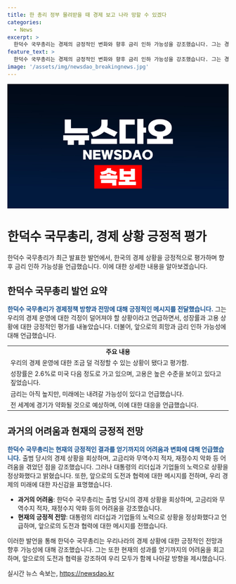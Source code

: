 ```yaml
---
title: 한 총리 정부 물려받을 때 경제 보고 나라 망할 수 있겠다
categories:
  - News
excerpt: >
  한덕수 국무총리는 경제의 긍정적인 변화와 향후 금리 인하 가능성을 강조했습니다. 그는 경제의 걱정 없이 조금 더 안정된 상황이라며, 성장률과 고용 상황을 언급하며 경제의 희망을 강조했습니다. 또한 과거의 경제 상황을 언급하며 현재의 발전을 강조했고, 대통령과 기업들의 노력에 대한 찬사를 보냈습니다. 결론적으로, 한 총리는 우리 경제가 절대 망하지 않을 것이라는 자신감을 나타내며, 최고의 리더와의 협력을 강조했습니다.
feature_text: >
  한덕수 국무총리는 경제의 긍정적인 변화와 향후 금리 인하 가능성을 강조했습니다. 그는 경제의 걱정 없이 조금 더 안정된 상황이라며, 성장률과 고용 상황을 언급하며 경제의 희망을 강조했습니다. 또한 과거의 경제 상황을 언급하며 현재의 발전을 강조했고, 대통령과 기업들의 노력에 대한 찬사를 보냈습니다. 결론적으로, 한 총리는 우리 경제가 절대 망하지 않을 것이라는 자신감을 나타내며, 최고의 리더와의 협력을 강조했습니다.
image: '/assets/img/newsdao_breakingnews.jpg'
---
```


<p><img src="/assets/img/newsdao_breakingnews.jpg" alt="ontimetimes 속보" /></p>

<h1>한덕수 국무총리, 경제 상황 긍정적 평가</h1>

<p data-ke-size="size16">한덕수 국무총리가 최근 발표한 발언에서, 한국의 경제 상황을 긍정적으로 평가하며 향후 금리 인하 가능성을 언급했습니다. 이에 대한 상세한 내용을 알아보겠습니다.</p>

<h2 data-ke-size="size26">한덕수 국무총리 발언 요약</h2>

<p><b><span style="color: #1a5490;">한덕수 국무총리가 경제정책 방향과 전망에 대해 긍정적인 메시지를 전달했습니다.</span></b> 그는 우리의 경제 운영에 대한 걱정이 덜어져야 할 상황이라고 언급하면서, 성장률과 고용 상황에 대한 긍정적인 평가를 내놓았습니다. 더불어, 앞으로의 희망과 금리 인하 가능성에 대해 언급했습니다.</p>

<table>
    <tr>
        <td style="text-align: center; height: 17px;"><b>주요 내용</b></td>
    </tr>
    <tr>
        <td style="text-align: left; height: 17px;">우리의 경제 운영에 대한 조금 덜 걱정할 수 있는 상황이 됐다고 평가함.</td>
    </tr>
    <tr>
        <td style="text-align: left; height: 17px;">성장률은 2.6%로 미국 다음 정도로 가고 있으며, 고용은 높은 수준을 보이고 있다고 짚었습니다.</td>
    </tr>
    <tr>
        <td style="text-align: left; height: 17px;">금리는 아직 높지만, 미래에는 내려갈 가능성이 있다고 언급했습니다.</td>
    </tr>
    <tr>
        <td style="text-align: left; height: 17px;">전 세계에 경기가 약화될 것으로 예상하며, 이에 대한 대응을 언급했습니다.</td>
    </tr>
</table>

<h2 data-ke-size="size26">과거의 어려움과 현재의 긍정적 전망</h2>

<p><b><span style="color: #1a5490;">한덕수 국무총리는 현재의 긍정적인 결과를 얻기까지의 어려움과 변화에 대해 언급했습니다.</span></b> 출범 당시의 경제 상황을 회상하며, 고금리와 무역수지 적자, 재정수지 악화 등 어려움을 겪었던 점을 강조했습니다. 그러나 대통령의 리더십과 기업들의 노력으로 상황을 정상화했다고 밝혔습니다. 또한, 앞으로의 도전과 협력에 대한 메시지를 전하며, 우리 경제의 미래에 대한 자신감을 표명했습니다.</p>

<ul>
    <li><b>과거의 어려움</b>: 한덕수 국무총리는 출범 당시의 경제 상황을 회상하며, 고금리와 무역수지 적자, 재정수지 악화 등의 어려움을 강조했습니다.</li>
    <li><b>현재의 긍정적 전망</b>: 대통령의 리더십과 기업들의 노력으로 상황을 정상화했다고 언급하며, 앞으로의 도전과 협력에 대한 메시지를 전했습니다.</li>
</ul>

<p>이러한 발언을 통해 한덕수 국무총리는 우리나라의 경제 상황에 대한 긍정적인 전망과 향후 가능성에 대해 강조했습니다. 그는 또한 현재의 성과를 얻기까지의 어려움을 회고하며, 앞으로의 도전과 협력을 강조하여 우리 모두가 함께 나아갈 방향을 제시했습니다.</p>
실시간 뉴스 속보는, <a href="https://newsdao.kr" rel="dofollow">https://newsdao.kr</a>


